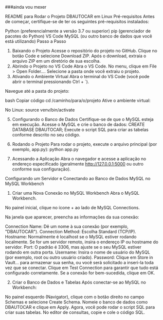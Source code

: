 ###ainda vou mexer

README para Rodar o Projeto DBAUTOCAR em Linux
Pré-requisitos
Antes de começar, certifique-se de ter os seguintes pré-requisitos instalados:

Python (preferencialmente a versão 3.7 ou superior)
pip (gerenciador de pacotes do Python)
VS Code
MySQL (ou outro banco de dados que você está utilizando)
Passo a Passo

1. Baixando o Projeto
   Acesse o repositório do projeto no GitHub.
   Clique no botão Code e selecione Download ZIP.
   Após o download, extraia o arquivo ZIP em um diretório de sua escolha.
2. Abrindo o Projeto no VS Code
   Abra o VS Code.
   No menu, clique em File > Open Folder....
   Selecione a pasta onde você extraiu o projeto.
3. Ativando o Ambiente Virtual
   Abra o terminal do VS Code (você pode abrir o terminal pressionando Ctrl + `).

Navegue até a pasta do projeto:

bash
Copiar código
cd /caminho/para/o/projeto
Ative o ambiente virtual:

No Linux:
source venv/bin/activate

5. Configurando o Banco de Dados
   Certifique-se de que o MySQL esteja em execução. Acesse o MySQL e crie o banco de dados:
   CREATE DATABASE DBAUTOCAR;
   Execute o script SQL para criar as tabelas conforme descrito no seu código.

6. Rodando o Projeto
   Para rodar o projeto, execute o arquivo principal (por exemplo, app.py):
   python app.py

7. Acessando a Aplicação
   Abra o navegador e acesse a aplicação no endereço especificado (geralmente http://127.0.0.1:5000 ou outro conforme sua configuração).

Configurando um Servidor e Conectando ao Banco de Dados MySQL no MySQL Workbench

1. Criar uma Nova Conexão no MySQL Workbench
   Abra o MySQL Workbench.

No painel inicial, clique no ícone + ao lado de MySQL Connections.

Na janela que aparecer, preencha as informações da sua conexão:

Connection Name: Dê um nome à sua conexão (por exemplo, "DBAUTOCAR").
Connection Method: Escolha Standard (TCP/IP).
Hostname: Normalmente é localhost se o MySQL estiver rodando localmente. Se for um servidor remoto, insira o endereço IP ou hostname do servidor.
Port: O padrão é 3306, mas ajuste se o seu MySQL estiver rodando em outra porta.
Username: Insira o nome de usuário do MySQL (por exemplo, root ou outro usuário criado).
Password: Clique em Store in Vault... para armazenar sua senha, ou você será solicitado a inseri-la toda vez que se conectar.
Clique em Test Connection para garantir que tudo está configurado corretamente. Se a conexão for bem-sucedida, clique em OK.

2. Criar o Banco de Dados e Tabelas
   Após conectar-se ao MySQL no Workbench:

No painel esquerdo (Navigator), clique com o botão direito no campo Schemas e selecione Create Schema.
Nomeie o banco de dados como DBAUTOCAR e clique em Apply.
Agora, você pode rodar o script SQL para criar suas tabelas. No editor de consultas, copie e cole o código SQL.
